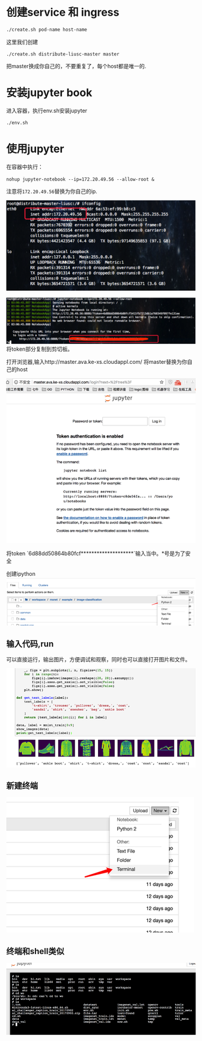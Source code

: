 # 创建service 和 ingress

```bash
./create.sh pod-name host-name
```
这里我们创建
```
./create.sh distribute-liusc-master master
```
把master换成你自己的，不要重复了，每个host都是唯一的.
# 安装jupyter book
进入容器，执行env.sh安装jupyter

```bash
./env.sh
```

# 使用jupyter
在容器中执行：

`nohup jupyter-notebook --ip=172.20.49.56 --allow-root &`

注意将`172.20.49.56`替换为你自己的ip.

![](/assets/ip.png)

![](/assets/import2.png)将token部分复制到剪切板。

打开浏览器,输入http://master.ava.ke-xs.cloudappl.com/
将master替换为你自己的host

![](/assets/hello.png)

将token \`6d88dd50864b80fcf********************\`输入当中。*号是为了安全

创建ipython![](/assets/ipy.png)

## 输入代码,run
可以直接运行，输出图片，方便调试和观察，同时也可以直接打开图片和文件。

![](/assets/re.png)

## 新建终端

![](/assets/terminal.png)
## 终端和shell类似

![](/assets/terms.png)

